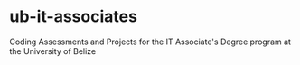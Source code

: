 # ub-it-associates
Coding Assessments and Projects for the IT Associate's Degree program at the University of Belize
